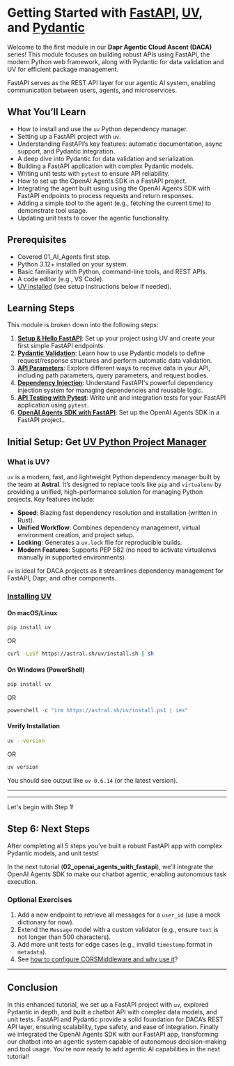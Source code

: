 # Getting Started with [FastAPI](https://fastapi.tiangolo.com), [UV](https://docs.astral.sh/uv/), and [Pydantic](https://docs.pydantic.dev/2.3/api/base_model/)

Welcome to the first module in our **Dapr Agentic Cloud Ascent (DACA)** series! This module focuses on building robust APIs using FastAPI, the modern Python web framework, along with Pydantic for data validation and UV for efficient package management.

FastAPI serves as the REST API layer for our agentic AI system, enabling communication between users, agents, and microservices.

## What You’ll Learn

- How to install and use the `uv` Python dependency manager.
- Setting up a FastAPI project with `uv`.
- Understanding FastAPI’s key features: automatic documentation, async support, and Pydantic integration.
- A deep dive into Pydantic for data validation and serialization.
- Building a FastAPI application with complex Pydantic models.
- Writing unit tests with `pytest` to ensure API reliability.
- How to set up the OpenAI Agents SDK in a FastAPI project.
- Integrating the agent built using using the OpenAI Agents SDK with FastAPI endpoints to process requests and return responses.
- Adding a simple tool to the agent (e.g., fetching the current time) to demonstrate tool usage.
- Updating unit tests to cover the agentic functionality.

## Prerequisites
- Covered 01_AI_Agents first step.
- Python 3.12+ installed on your system.
- Basic familiarity with Python, command-line tools, and REST APIs.
- A code editor (e.g., VS Code).
- [UV installed](https://docs.astral.sh/uv/getting-started/installation/) (see setup instructions below if needed).

## Learning Steps

This module is broken down into the following steps:

1.  **[Setup & Hello FastAPI](./01_hello_fastapi/readme.md)**: Set up your project using UV and create your first simple FastAPI endpoints.
2.  **[Pydantic Validation](./02_pydantic_validation/readme.md)**: Learn how to use Pydantic models to define request/response structures and perform automatic data validation.
3.  **[API Parameters](./03_api_parameters/readme.md)**: Explore different ways to receive data in your API, including path parameters, query parameters, and request bodies.
4.  **[Dependency Injection](./04_dependency_injection/readme.md)**: Understand FastAPI's powerful dependency injection system for managing dependencies and reusable logic.
5.  **[API Testing with Pytest](./05_api_pytests/readme.md)**: Write unit and integration tests for your FastAPI application using `pytest`.
6.  **[OpenAI Agents SDK with FastAPI](./06_openai_agents_with_fastapi/readme.md)**: Set up the OpenAI Agents SDK in a FastAPI project..

## Initial Setup: Get [UV Python Project Manager](https://docs.astral.sh/uv/)

### What is UV?

`uv` is a modern, fast, and lightweight Python dependency manager built by the team at **Astral**. It’s designed to replace tools like `pip` and `virtualenv` by providing a unified, high-performance solution for managing Python projects. Key features include:

- **Speed**: Blazing fast dependency resolution and installation (written in Rust).
- **Unified Workflow**: Combines dependency management, virtual environment creation, and project setup.
- **Locking**: Generates a `uv.lock` file for reproducible builds.
- **Modern Features**: Supports PEP 582 (no need to activate virtualenvs manually in supported environments).

`uv` is ideal for DACA projects as it streamlines dependency management for FastAPI, Dapr, and other components.

### [Installing UV](https://docs.astral.sh/uv/getting-started/installation/)

#### On macOS/Linux

```bash
pip install uv
```

OR

```bash
curl -LsSf https://astral.sh/uv/install.sh | sh
```

#### On Windows (PowerShell)

```bash
pip install uv
```

OR

```powershell
powershell -c "irm https://astral.sh/uv/install.ps1 | iex"
```

#### Verify Installation

```bash
uv --version
```

OR

```bash
uv version
```

You should see output like `uv 0.6.14` (or the latest version).

---
---

Let's begin with Step 1!



## Step 6: Next Steps
After completing all 5 steps you’ve built a robust FastAPI app with complex Pydantic models, and unit tests! 

In the next tutorial (**02_openai_agents_with_fastapi**), we’ll integrate the OpenAI Agents SDK to make our chatbot agentic, enabling autonomous task execution.

### Optional Exercises

1. Add a new endpoint to retrieve all messages for a `user_id` (use a mock dictionary for now).
2. Extend the `Message` model with a custom validator (e.g., ensure `text` is not longer than 500 characters).
3. Add more unit tests for edge cases (e.g., invalid `timestamp` format in `metadata`).
4. See [how to configure CORSMiddleware and why use it](https://fastapi.tiangolo.com/tutorial/cors/?h=cors#use-corsmiddleware)?
---

## Conclusion

In this enhanced tutorial, we set up a FastAPI project with `uv`, explored Pydantic in depth, and built a chatbot API with complex data models, and unit tests. FastAPI and Pydantic provide a solid foundation for DACA’s REST API layer, ensuring scalability, type safety, and ease of integration. Finally we integrated the OpenAI Agents SDK with our FastAPI app, transforming our chatbot into an agentic system capable of autonomous decision-making and tool usage. You’re now ready to add agentic AI capabilities in the next tutorial!
